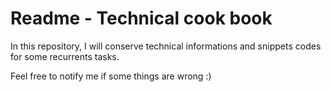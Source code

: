 # Readme - Technical cook book

In this repository, I will conserve technical informations and snippets codes for some recurrents tasks. 

Feel free to notify me if some things are wrong :) 
